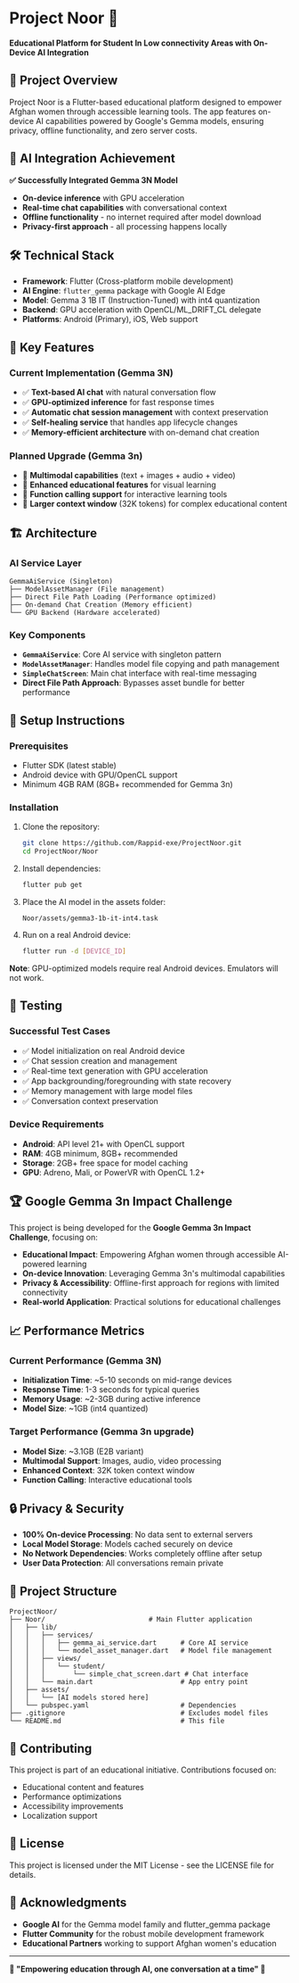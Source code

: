 # Project Noor 🌟

**Educational Platform for Student In Low connectivity Areas with On-Device AI Integration**

## 🎯 Project Overview

Project Noor is a Flutter-based educational platform designed to empower Afghan women through accessible learning tools. The app features on-device AI capabilities powered by Google's Gemma models, ensuring privacy, offline functionality, and zero server costs.

## 🤖 AI Integration Achievement

**✅ Successfully Integrated Gemma 3N Model**
- **On-device inference** with GPU acceleration
- **Real-time chat capabilities** with conversational context
- **Offline functionality** - no internet required after model download
- **Privacy-first approach** - all processing happens locally

## 🛠️ Technical Stack

- **Framework**: Flutter (Cross-platform mobile development)
- **AI Engine**: `flutter_gemma` package with Google AI Edge
- **Model**: Gemma 3 1B IT (Instruction-Tuned) with int4 quantization
- **Backend**: GPU acceleration with OpenCL/ML_DRIFT_CL delegate
- **Platforms**: Android (Primary), iOS, Web support

## 🚀 Key Features

### Current Implementation (Gemma 3N)
- ✅ **Text-based AI chat** with natural conversation flow
- ✅ **GPU-optimized inference** for fast response times
- ✅ **Automatic chat session management** with context preservation
- ✅ **Self-healing service** that handles app lifecycle changes
- ✅ **Memory-efficient architecture** with on-demand chat creation

### Planned Upgrade (Gemma 3n)
- 🎯 **Multimodal capabilities** (text + images + audio + video)
- 🎯 **Enhanced educational features** for visual learning
- 🎯 **Function calling support** for interactive learning tools
- 🎯 **Larger context window** (32K tokens) for complex educational content

## 🏗️ Architecture

### AI Service Layer
```
GemmaAiService (Singleton)
├── ModelAssetManager (File management)
├── Direct File Path Loading (Performance optimized)
├── On-demand Chat Creation (Memory efficient)
└── GPU Backend (Hardware accelerated)
```

### Key Components
- **`GemmaAiService`**: Core AI service with singleton pattern
- **`ModelAssetManager`**: Handles model file copying and path management
- **`SimpleChatScreen`**: Main chat interface with real-time messaging
- **Direct File Path Approach**: Bypasses asset bundle for better performance

## 🔧 Setup Instructions

### Prerequisites
- Flutter SDK (latest stable)
- Android device with GPU/OpenCL support
- Minimum 4GB RAM (8GB+ recommended for Gemma 3n)

### Installation
1. Clone the repository:
   ```bash
   git clone https://github.com/Rappid-exe/ProjectNoor.git
   cd ProjectNoor/Noor
   ```

2. Install dependencies:
   ```bash
   flutter pub get
   ```

3. Place the AI model in the assets folder:
   ```
   Noor/assets/gemma3-1b-it-int4.task
   ```

4. Run on a real Android device:
   ```bash
   flutter run -d [DEVICE_ID]
   ```

**Note**: GPU-optimized models require real Android devices. Emulators will not work.

## 🧪 Testing

### Successful Test Cases
- ✅ Model initialization on real Android device
- ✅ Chat session creation and management
- ✅ Real-time text generation with GPU acceleration
- ✅ App backgrounding/foregrounding with state recovery
- ✅ Memory management with large model files
- ✅ Conversation context preservation

### Device Requirements
- **Android**: API level 21+ with OpenCL support
- **RAM**: 4GB minimum, 8GB+ recommended
- **Storage**: 2GB+ free space for model caching
- **GPU**: Adreno, Mali, or PowerVR with OpenCL 1.2+

## 🏆 Google Gemma 3n Impact Challenge

This project is being developed for the **Google Gemma 3n Impact Challenge**, focusing on:

- **Educational Impact**: Empowering Afghan women through accessible AI-powered learning
- **On-device Innovation**: Leveraging Gemma 3n's multimodal capabilities
- **Privacy & Accessibility**: Offline-first approach for regions with limited connectivity
- **Real-world Application**: Practical solutions for educational challenges

## 📈 Performance Metrics

### Current Performance (Gemma 3N)
- **Initialization Time**: ~5-10 seconds on mid-range devices
- **Response Time**: 1-3 seconds for typical queries
- **Memory Usage**: ~2-3GB during active inference
- **Model Size**: ~1GB (int4 quantized)

### Target Performance (Gemma 3n upgrade)
- **Model Size**: ~3.1GB (E2B variant)
- **Multimodal Support**: Images, audio, video processing
- **Enhanced Context**: 32K token context window
- **Function Calling**: Interactive educational tools

## 🔒 Privacy & Security

- **100% On-device Processing**: No data sent to external servers
- **Local Model Storage**: Models cached securely on device
- **No Network Dependencies**: Works completely offline after setup
- **User Data Protection**: All conversations remain private

## 📁 Project Structure

```
ProjectNoor/
├── Noor/                          # Main Flutter application
│   ├── lib/
│   │   ├── services/
│   │   │   ├── gemma_ai_service.dart      # Core AI service
│   │   │   └── model_asset_manager.dart   # Model file management
│   │   ├── views/
│   │   │   └── student/
│   │   │       └── simple_chat_screen.dart # Chat interface
│   │   └── main.dart                      # App entry point
│   ├── assets/
│   │   └── [AI models stored here]
│   └── pubspec.yaml                       # Dependencies
├── .gitignore                             # Excludes model files
└── README.md                              # This file
```

## 🤝 Contributing

This project is part of an educational initiative. Contributions focused on:
- Educational content and features
- Performance optimizations
- Accessibility improvements
- Localization support

## 📄 License

This project is licensed under the MIT License - see the LICENSE file for details.

## 🙏 Acknowledgments

- **Google AI** for the Gemma model family and flutter_gemma package
- **Flutter Community** for the robust mobile development framework
- **Educational Partners** working to support Afghan women's education

---

**🌟 "Empowering education through AI, one conversation at a time" 🌟** 
